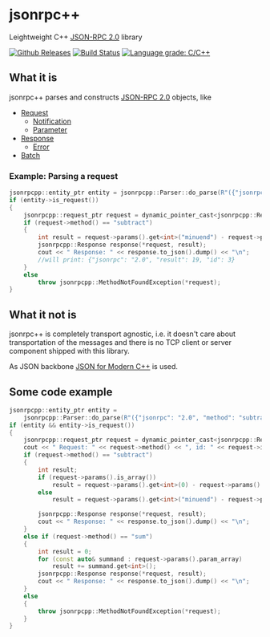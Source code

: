 # jsonrpc++

Leightweight C++ [JSON-RPC 2.0](http://www.jsonrpc.org/specification) library

[![Github Releases](https://img.shields.io/github/release/badaix/jsonrpcpp.svg)](https://github.com/badaix/jsonrpcpp/releases)
[![Build Status](https://travis-ci.org/badaix/jsonrpcpp.svg?branch=master)](https://travis-ci.org/badaix/jsonrpcpp)
[![Language grade: C/C++](https://img.shields.io/lgtm/grade/cpp/g/badaix/jsonrpcpp.svg)](https://lgtm.com/projects/g/badaix/jsonrpcpp/context:cpp)  

## What it is

jsonrpc++ parses and constructs [JSON-RPC 2.0](https://www.jsonrpc.org/specification) objects, like

* [Request](http://www.jsonrpc.org/specification#request_object)
  * [Notification](http://www.jsonrpc.org/specification#notification)
  * [Parameter](http://www.jsonrpc.org/specification#parameter_structures)
* [Response](http://www.jsonrpc.org/specification#response_object)
  * [Error](http://www.jsonrpc.org/specification#error_object)
* [Batch](http://www.jsonrpc.org/specification#batch)

### Example: Parsing a request

```c++
jsonrpcpp::entity_ptr entity = jsonrpcpp::Parser::do_parse(R"({"jsonrpc": "2.0", "method": "subtract", "params": {"subtrahend": 23, "minuend": 42}, "id": 3})");
if (entity->is_request())
{
    jsonrpcpp::request_ptr request = dynamic_pointer_cast<jsonrpcpp::Request>(entity);
    if (request->method() == "subtract")
    {
        int result = request->params().get<int>("minuend") - request->params().get<int>("subtrahend");
        jsonrpcpp::Response response(*request, result);
        cout << " Response: " << response.to_json().dump() << "\n";
        //will print: {"jsonrpc": "2.0", "result": 19, "id": 3}
    }
    else
        throw jsonrpcpp::MethodNotFoundException(*request);
}
```

## What it not is

jsonrpc++ is completely transport agnostic, i.e. it doesn't care about transportation of the messages and there is no TCP client or server component shipped with this library.

As JSON backbone [JSON for Modern C++](https://nlohmann.github.io/json/) is used.

## Some code example

```c++
jsonrpcpp::entity_ptr entity =
    jsonrpcpp::Parser::do_parse(R"({"jsonrpc": "2.0", "method": "subtract", "params": {"subtrahend": 23, "minuend": 42}, "id": 3})");
if (entity && entity->is_request())
{
    jsonrpcpp::request_ptr request = dynamic_pointer_cast<jsonrpcpp::Request>(entity);
    cout << " Request: " << request->method() << ", id: " << request->id() << ", has params: " << !request->params().is_null() << "\n";
    if (request->method() == "subtract")
    {
        int result;
        if (request->params().is_array())
            result = request->params().get<int>(0) - request->params().get<int>(1);
        else
            result = request->params().get<int>("minuend") - request->params().get<int>("subtrahend");

        jsonrpcpp::Response response(*request, result);
        cout << " Response: " << response.to_json().dump() << "\n";
    }
    else if (request->method() == "sum")
    {
        int result = 0;
        for (const auto& summand : request->params().param_array)
            result += summand.get<int>();
        jsonrpcpp::Response response(*request, result);
        cout << " Response: " << response.to_json().dump() << "\n";
    }
    else
    {
        throw jsonrpcpp::MethodNotFoundException(*request);
    }
}
```
